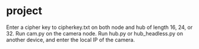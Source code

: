 # project

Enter a cipher key to cipherkey.txt on both node and hub of length 16, 24, or 32.
Run cam.py on the camera node.
Run hub.py or hub_headless.py on another device, and enter the local IP of the camera.

